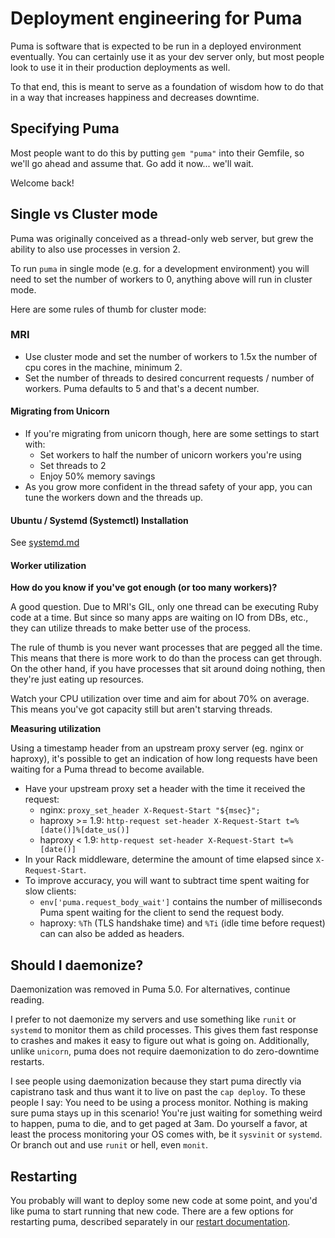 # Deployment engineering for Puma

Puma is software that is expected to be run in a deployed environment eventually.
You can certainly use it as your dev server only, but most people look to use
it in their production deployments as well.

To that end, this is meant to serve as a foundation of wisdom how to do that
in a way that increases happiness and decreases downtime.

## Specifying Puma

Most people want to do this by putting `gem "puma"` into their Gemfile, so we'll
go ahead and assume that. Go add it now... we'll wait.

Welcome back!

## Single vs Cluster mode

Puma was originally conceived as a thread-only web server, but grew the ability to
also use processes in version 2.

To run `puma` in single mode (e.g. for a development environment) you will need to
set the number of workers to 0, anything above will run in cluster mode.

Here are some rules of thumb for cluster mode:

### MRI

- Use cluster mode and set the number of workers to 1.5x the number of cpu cores
  in the machine, minimum 2.
- Set the number of threads to desired concurrent requests / number of workers.
  Puma defaults to 5 and that's a decent number.

#### Migrating from Unicorn

- If you're migrating from unicorn though, here are some settings to start with:
  - Set workers to half the number of unicorn workers you're using
  - Set threads to 2
  - Enjoy 50% memory savings
- As you grow more confident in the thread safety of your app, you can tune the
  workers down and the threads up.

#### Ubuntu / Systemd (Systemctl) Installation

See [systemd.md](systemd.md)

#### Worker utilization

**How do you know if you've got enough (or too many workers)?**

A good question. Due to MRI's GIL, only one thread can be executing Ruby code at a time.
But since so many apps are waiting on IO from DBs, etc., they can utilize threads
to make better use of the process.

The rule of thumb is you never want processes that are pegged all the time. This
means that there is more work to do than the process can get through. On the other
hand, if you have processes that sit around doing nothing, then they're just eating
up resources.

Watch your CPU utilization over time and aim for about 70% on average. This means
you've got capacity still but aren't starving threads.

**Measuring utilization**

Using a timestamp header from an upstream proxy server (eg. nginx or haproxy), it's
possible to get an indication of how long requests have been waiting for a Puma
thread to become available.

- Have your upstream proxy set a header with the time it received the request:
  - nginx: `proxy_set_header X-Request-Start "${msec}";`
  - haproxy >= 1.9: `http-request set-header X-Request-Start t=%[date()]%[date_us()]`
  - haproxy < 1.9: `http-request set-header X-Request-Start t=%[date()]`
- In your Rack middleware, determine the amount of time elapsed since `X-Request-Start`.
- To improve accuracy, you will want to subtract time spent waiting for slow clients:
  - `env['puma.request_body_wait']` contains the number of milliseconds Puma spent
    waiting for the client to send the request body.
  - haproxy: `%Th` (TLS handshake time) and `%Ti` (idle time before request) can
    can also be added as headers.

## Should I daemonize?

Daemonization was removed in Puma 5.0. For alternatives, continue reading.

I prefer to not daemonize my servers and use something like `runit` or `systemd` to
monitor them as child processes. This gives them fast response to crashes and
makes it easy to figure out what is going on. Additionally, unlike `unicorn`,
puma does not require daemonization to do zero-downtime restarts.

I see people using daemonization because they start puma directly via capistrano
task and thus want it to live on past the `cap deploy`. To these people I say:
You need to be using a process monitor. Nothing is making sure puma stays up in
this scenario! You're just waiting for something weird to happen, puma to die,
and to get paged at 3am. Do yourself a favor, at least the process monitoring
your OS comes with, be it `sysvinit` or `systemd`. Or branch out
and use `runit` or hell, even `monit`.

## Restarting

You probably will want to deploy some new code at some point, and you'd like
puma to start running that new code. There are a few options for restarting
puma, described separately in our [restart documentation](restart.md).
